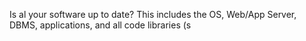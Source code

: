 Is al your software up to date? This includes the OS, Web&#47;App Server, DBMS, applications, and all code libraries (s